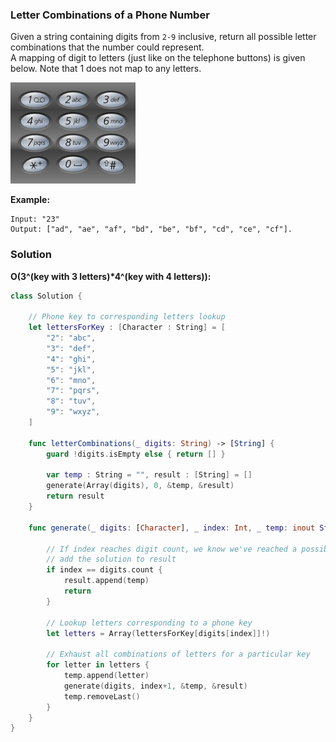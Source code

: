 
### Letter Combinations of a Phone Number

Given a string containing digits from `2-9` inclusive, return all possible letter combinations that the number could represent.</br>
A mapping of digit to letters (just like on the telephone buttons) is given below. Note that 1 does not map to any letters.

![images/question_17.png](images/question_17.png)

__Example:__
```
Input: "23"
Output: ["ad", "ae", "af", "bd", "be", "bf", "cd", "ce", "cf"].
```

### Solution
__O(3^(key with 3 letters)*4^(key with 4 letters)):__
```Swift
class Solution {
    
    // Phone key to corresponding letters lookup
    let lettersForKey : [Character : String] = [
        "2": "abc",
        "3": "def",
        "4": "ghi",
        "5": "jkl",
        "6": "mno",
        "7": "pqrs",
        "8": "tuv",
        "9": "wxyz",
    ]
    
    func letterCombinations(_ digits: String) -> [String] {
        guard !digits.isEmpty else { return [] }

        var temp : String = "", result : [String] = []
        generate(Array(digits), 0, &temp, &result)
        return result
    }
    
    func generate(_ digits: [Character], _ index: Int, _ temp: inout String, _ result: inout [String]) {

        // If index reaches digit count, we know we've reached a possible solution,
        // add the solution to result
        if index == digits.count {
            result.append(temp)
            return
        }

        // Lookup letters corresponding to a phone key
        let letters = Array(lettersForKey[digits[index]]!)

        // Exhaust all combinations of letters for a particular key
        for letter in letters {
            temp.append(letter)
            generate(digits, index+1, &temp, &result)
            temp.removeLast()
        }
    }
}
```
